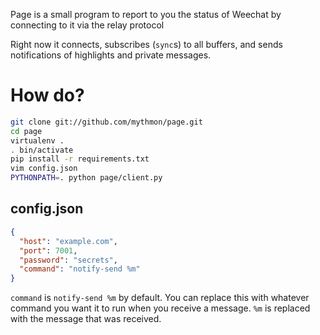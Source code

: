 Page is a small program to report to you the status of Weechat by
connecting to it via the relay protocol

Right now it connects, subscribes (`sync`s) to all buffers, and sends notifications of highlights and private messages.

How do?
=======

```sh
git clone git://github.com/mythmon/page.git
cd page
virtualenv .
. bin/activate
pip install -r requirements.txt
vim config.json
PYTHONPATH=. python page/client.py
```

config.json
-----------

```json
{
  "host": "example.com",
  "port": 7001,
  "password": "secrets",
  "command": "notify-send %m"
}
```

`command` is `notify-send %m` by default. You can replace this with whatever command you want it to run when you receive a message. `%m` is replaced with the message that was received.